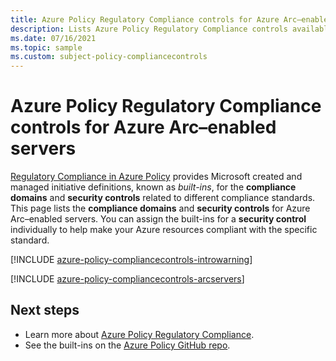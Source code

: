```yaml
---
title: Azure Policy Regulatory Compliance controls for Azure Arc–enabled servers (preview)
description: Lists Azure Policy Regulatory Compliance controls available for Azure Arc–enabled servers (preview). These built-in policy definitions provide common approaches to managing the compliance of your Azure resources.
ms.date: 07/16/2021
ms.topic: sample
ms.custom: subject-policy-compliancecontrols
---
```

# Azure Policy Regulatory Compliance controls for Azure Arc–enabled servers

[Regulatory Compliance in Azure Policy](../../governance/policy/concepts/regulatory-compliance.md)
provides Microsoft created and managed initiative definitions, known as _built-ins_, for the
**compliance domains** and **security controls** related to different compliance standards. This
page lists the **compliance domains** and **security controls** for Azure Arc–enabled servers. You can
assign the built-ins for a **security control** individually to help make your Azure resources
compliant with the specific standard.

[!INCLUDE [azure-policy-compliancecontrols-introwarning](../../../includes/policy/standards/intro-warning.md)]

[!INCLUDE [azure-policy-compliancecontrols-arcservers](../../../includes/policy/standards/byrp/microsoft.hybridcompute.md)]

## Next steps

- Learn more about [Azure Policy Regulatory Compliance](../../governance/policy/concepts/regulatory-compliance.md).
- See the built-ins on the [Azure Policy GitHub repo](https://github.com/Azure/azure-policy).

